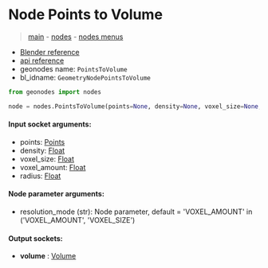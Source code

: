 # Node Points to Volume

> [main](../structure.md) - [nodes](nodes.md) - [nodes menus](nodes_menus.md)

- [Blender reference](https://docs.blender.org/manual/en/latest/modeling/geometry_nodes/point/points_to_volume.html)
- [api reference](https://docs.blender.org/api/current/bpy.types.GeometryNodePointsToVolume.html)
- geonodes name: `PointsToVolume`
- bl_idname: `GeometryNodePointsToVolume`

```python
from geonodes import nodes

node = nodes.PointsToVolume(points=None, density=None, voxel_size=None, voxel_amount=None, radius=None, resolution_mode='VOXEL_AMOUNT')
```

#### Input socket arguments:

- points: [Points](Points.md)
- density: [Float](Float.md)
- voxel_size: [Float](Float.md)
- voxel_amount: [Float](Float.md)
- radius: [Float](Float.md)

#### Node parameter arguments:

- resolution_mode (str): Node parameter, default = 'VOXEL_AMOUNT' in ('VOXEL_AMOUNT', 'VOXEL_SIZE')

#### Output sockets:

- **volume** : [Volume](Volume)

